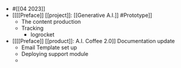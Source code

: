 - #[[04 2023]]
- [[[[Preface]] [[project]]: [[Generative A.I.]] #Prototype]]
    - The content production
    - Tracking
        - logrocket
- [[[[Preface]] [[product]]: A.I. Coffee 2.0]] Documentation update
    - Email Template set up
    - Deploying support module
    - 
